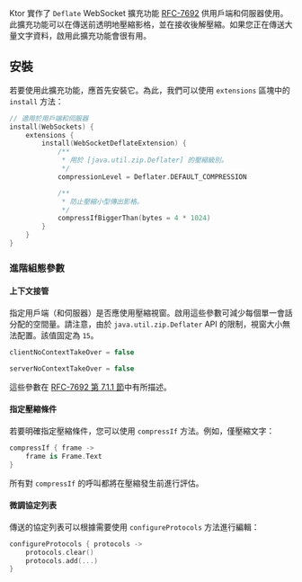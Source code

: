 [//]: # (title: WebSocket Deflate 擴充功能)

Ktor 實作了 `Deflate` WebSocket 擴充功能 [RFC-7692](https://tools.ietf.org/html/rfc7692) 供用戶端和伺服器使用。此擴充功能可以在傳送前透明地壓縮影格，並在接收後解壓縮。如果您正在傳送大量文字資料，啟用此擴充功能會很有用。

## 安裝

若要使用此擴充功能，應首先安裝它。為此，我們可以使用 `extensions` 區塊中的 `install` 方法：

```kotlin
// 適用於用戶端和伺服器
install(WebSockets) {
    extensions {
        install(WebSocketDeflateExtension) {
            /**
             * 用於 [java.util.zip.Deflater] 的壓縮級別。
             */
            compressionLevel = Deflater.DEFAULT_COMPRESSION

            /**
             * 防止壓縮小型傳出影格。
             */
            compressIfBiggerThan(bytes = 4 * 1024)
        }
    }
}
```

### 進階組態參數 

#### 上下文接管

指定用戶端（和伺服器）是否應使用壓縮視窗。啟用這些參數可減少每個單一會話分配的空間量。請注意，由於 `java.util.zip.Deflater` API 的限制，視窗大小無法配置。該值固定為 `15`。

```kotlin
clientNoContextTakeOver = false

serverNoContextTakeOver = false
```

這些參數在 [RFC-7692 第 7.1.1 節](https://tools.ietf.org/html/rfc7692#section-7.1.1)中有所描述。

#### 指定壓縮條件

若要明確指定壓縮條件，您可以使用 `compressIf` 方法。例如，僅壓縮文字：

```kotlin
compressIf { frame -> 
    frame is Frame.Text
}
```
所有對 `compressIf` 的呼叫都將在壓縮發生前進行評估。

#### 微調協定列表

傳送的協定列表可以根據需要使用 `configureProtocols` 方法進行編輯：

```kotlin
configureProtocols { protocols ->
    protocols.clear()
    protocols.add(...)
}
```